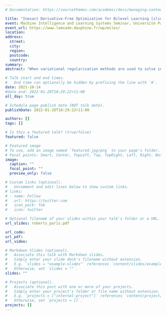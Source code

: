 ```yaml
---
# Documentation: https://sourcethemes.com/academic/docs/managing-content/

title: "Inexact Derivative-Free Optimization for Bilevel Learning [slides available]"
event: Machine Intelligence and Learning Systems Seminar, Université Paris Dauphine-PSL
event_url: https://www.lamsade.dauphine.fr/wp/miles/
location:
address:
  street:
  city:
  region:
  postcode:
  country:
summary:
abstract: "When variational regularisation methods are used to solve inverse problems, they suffer from the drawback of having potentially many parameters which the user must specify. A common approach to handle this is to learn these parameters from data. While mathematically appealing, this strategy leads to a bilevel optimisation problem which is difficult to solve computationally. Theoretically, algorithms for bilevel learning rely on access to exact solutions to the lower-level regularisation problem, but this condition is not guaranteed in practice. In this talk, we describe a novel approach using dynamic accuracy derivative-free optimisation for solving bilevel learning problems. This approach still retains convergence guarantees but allows the regularisation problem to be solved inexactly and hence can be implemented in practice. This is joint work with Matthias Ehrhardt (Bath, UK)."

# Talk start and end times.
#   End time can optionally be hidden by prefixing the line with `#`.
date: 2021-10-14
#date_end: 2022-01-28T10:29:22+11:00
all_day: true

# Schedule page publish date (NOT talk date).
publishDate: 2022-01-28T10:29:22+11:00

authors: []
tags: []

# Is this a featured talk? (true/false)
featured: false

# Featured image
# To use, add an image named `featured.jpg/png` to your page's folder. 
# Focal points: Smart, Center, TopLeft, Top, TopRight, Left, Right, BottomLeft, Bottom, BottomRight.
image:
  caption: ""
  focal_point: ""
  preview_only: false

# Custom links (optional).
#   Uncomment and edit lines below to show custom links.
# links:
# - name: Follow
#   url: https://twitter.com
#   icon_pack: fab
#   icon: twitter

# Optional filename of your slides within your talk's folder or a URL.
url_slides: roberts_paris.pdf

url_code:
url_pdf:
url_video:

# Markdown Slides (optional).
#   Associate this talk with Markdown slides.
#   Simply enter your slide deck's filename without extension.
#   E.g. `slides = "example-slides"` references `content/slides/example-slides.md`.
#   Otherwise, set `slides = ""`.
slides: ""

# Projects (optional).
#   Associate this post with one or more of your projects.
#   Simply enter your project's folder or file name without extension.
#   E.g. `projects = ["internal-project"]` references `content/project/deep-learning/index.md`.
#   Otherwise, set `projects = []`.
projects: []
---
```

